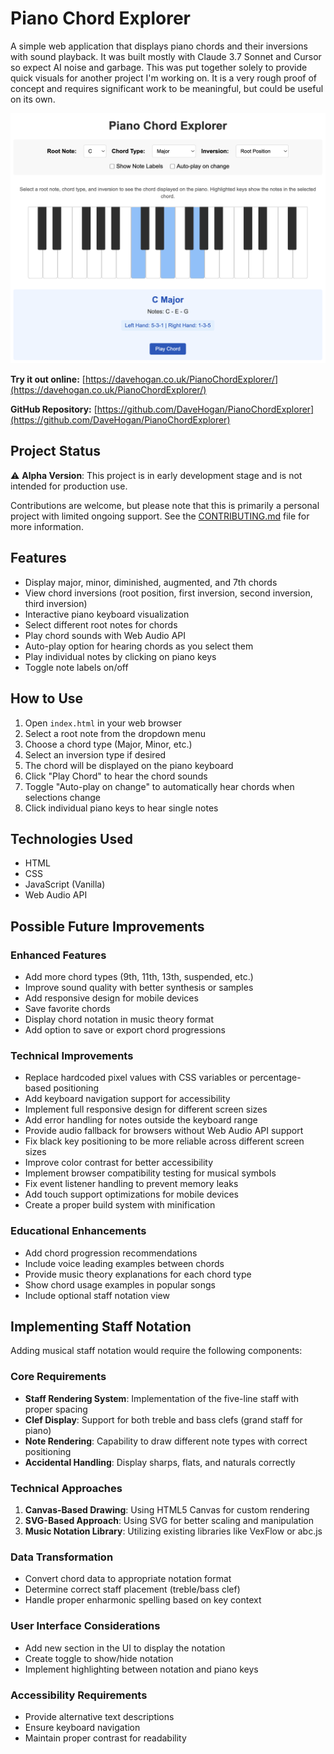 # Piano Chord Explorer

A simple web application that displays piano chords and their inversions with sound playback.
It was built mostly with Claude 3.7 Sonnet and Cursor so expect AI noise and garbage. 
This was put together solely to provide quick visuals for another project I'm working on.
It is a very rough proof of concept and requires significant work to be meaningful, but could be useful on its own.

![Piano Chord Explorer Screenshot](Screenshot.png)

**Try it out online:** [https://davehogan.co.uk/PianoChordExplorer/](https://davehogan.co.uk/PianoChordExplorer/)

**GitHub Repository:** [https://github.com/DaveHogan/PianoChordExplorer](https://github.com/DaveHogan/PianoChordExplorer)

## Project Status

⚠️ **Alpha Version**: This project is in early development stage and is not intended for production use.

Contributions are welcome, but please note that this is primarily a personal project with limited ongoing support. See the [CONTRIBUTING.md](CONTRIBUTING.md) file for more information.

## Features

- Display major, minor, diminished, augmented, and 7th chords
- View chord inversions (root position, first inversion, second inversion, third inversion)
- Interactive piano keyboard visualization
- Select different root notes for chords
- Play chord sounds with Web Audio API
- Auto-play option for hearing chords as you select them
- Play individual notes by clicking on piano keys
- Toggle note labels on/off

## How to Use

1. Open `index.html` in your web browser
2. Select a root note from the dropdown menu
3. Choose a chord type (Major, Minor, etc.)
4. Select an inversion type if desired
5. The chord will be displayed on the piano keyboard
6. Click "Play Chord" to hear the chord sounds
7. Toggle "Auto-play on change" to automatically hear chords when selections change
8. Click individual piano keys to hear single notes

## Technologies Used

- HTML
- CSS
- JavaScript (Vanilla)
- Web Audio API

## Possible Future Improvements

### Enhanced Features
- Add more chord types (9th, 11th, 13th, suspended, etc.)
- Improve sound quality with better synthesis or samples
- Add responsive design for mobile devices
- Save favorite chords
- Display chord notation in music theory format
- Add option to save or export chord progressions

### Technical Improvements
- Replace hardcoded pixel values with CSS variables or percentage-based positioning
- Add keyboard navigation support for accessibility
- Implement full responsive design for different screen sizes
- Add error handling for notes outside the keyboard range
- Provide audio fallback for browsers without Web Audio API support
- Fix black key positioning to be more reliable across different screen sizes
- Improve color contrast for better accessibility
- Implement browser compatibility testing for musical symbols
- Fix event listener handling to prevent memory leaks
- Add touch support optimizations for mobile devices
- Create a proper build system with minification

### Educational Enhancements
- Add chord progression recommendations
- Include voice leading examples between chords
- Provide music theory explanations for each chord type
- Show chord usage examples in popular songs
- Include optional staff notation view

## Implementing Staff Notation

Adding musical staff notation would require the following components:

### Core Requirements
- **Staff Rendering System**: Implementation of the five-line staff with proper spacing
- **Clef Display**: Support for both treble and bass clefs (grand staff for piano)
- **Note Rendering**: Capability to draw different note types with correct positioning
- **Accidental Handling**: Display sharps, flats, and naturals correctly

### Technical Approaches
1. **Canvas-Based Drawing**: Using HTML5 Canvas for custom rendering
2. **SVG-Based Approach**: Using SVG for better scaling and manipulation
3. **Music Notation Library**: Utilizing existing libraries like VexFlow or abc.js

### Data Transformation
- Convert chord data to appropriate notation format
- Determine correct staff placement (treble/bass clef)
- Handle proper enharmonic spelling based on key context

### User Interface Considerations
- Add new section in the UI to display the notation
- Create toggle to show/hide notation
- Implement highlighting between notation and piano keys

### Accessibility Requirements
- Provide alternative text descriptions
- Ensure keyboard navigation
- Maintain proper contrast for readability 